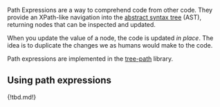 Path Expressions are a way to comprehend code from other code.
They provide an XPath-like navigation into the [abstract syntax tree][w-ast] (AST),
returning nodes that can be inspected and updated.

When you update the value of a node, the code is updated _in place_. The idea is to duplicate
the changes we as humans would make to the code.

Path expressions are implemented in the [tree-path][gh-tree-path] library.

[gh-tree-path]: https://github.com/atomist/tree-path (GitHub repository for tree-path)
[w-ast]: https://en.wikipedia.org/wiki/Abstract_syntax_tree (Wikipedia AST)

## Using path expressions

{!tbd.md!}